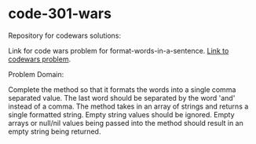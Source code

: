 # code-301-wars
Repository for codewars solutions:

Link for code wars problem for format-words-in-a-sentence.
[Link to codewars problem](https://www.codewars.com/kata/format-words-into-a-sentence/train/javascript).

Problem Domain:

Complete the method so that it formats the words into a single comma separated value. The last word should be separated by the word 'and' instead of a comma. The method takes in an array of strings and returns a single formatted string. Empty string values should be ignored. Empty arrays or null/nil values being passed into the method should result in an empty string being returned.

